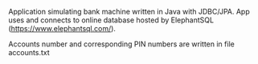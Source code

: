 Application simulating bank machine written in Java with JDBC/JPA. App uses and connects to online database hosted by ElephantSQL (https://www.elephantsql.com/).

Accounts number and corresponding PIN numbers are written in file accounts.txt